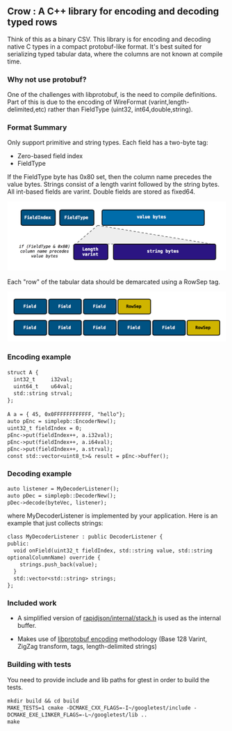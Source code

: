 ## Crow : A C++ library for encoding and decoding typed rows

Think of this as a binary CSV.  This library is for encoding and decoding native C types in a compact protobuf-like format.  It's best suited for serializing typed tabular data, where the columns are not known at compile time.

### Why not use protobuf?
One of the challenges with libprotobuf, is the need to compile definitions.  Part of this
is due to the encoding of WireFormat (varint,length-delimited,etc) rather than FieldType
(uint32, int64,double,string).

### Format Summary

Only support primitive and string types.  Each field has a two-byte tag:
 - Zero-based field index
 - FieldType

If the FieldType byte has 0x80 set, then the column name precedes the value bytes.
Strings consist of a length varint followed by the string bytes.
All int-based fields are varint.  Double fields are stored as fixed64.

![Byte Encoding](./doc/FieldBytes.png)

Each "row" of the tabular data should be demarcated using a RowSep tag.

![Rows](./doc/rows.png)

### Encoding example

```
struct A {
  int32_t     i32val;
  uint64_t    u64val;
  std::string strval;
};

A a = { 45, 0x0FFFFFFFFFFFF, "hello"};
auto pEnc = simplepb::EncoderNew();
uint32_t fieldIndex = 0;
pEnc->put(fieldIndex++, a.i32val);
pEnc->put(fieldIndex++, a.i64val);
pEnc->put(fieldIndex++, a.strval);
const std::vector<uint8_t>& result = pEnc->buffer();

```

### Decoding example

```
auto listener = MyDecoderListener();
auto pDec = simplepb::DecoderNew();
pDec->decode(byteVec, listener);
```

where MyDecoderListener is implemented by your application.
Here is an example that just collects strings:

```
class MyDecoderListener : public DecoderListener {
public:
  void onField(uint32_t fieldIndex, std::string value, std::string optionalColumnName) override {
    strings.push_back(value);
  }
  std::vector<std::string> strings;
};
```
### Included work

- A simplified version of [rapidjson/internal/stack.h](https://github.com/Tencent/rapidjson/blob/master/include/rapidjson/internal/stack.h) is used as the internal buffer.

- Makes use of [libprotobuf encoding](https://developers.google.com/protocol-buffers/docs/encoding) methodology (Base 128 Varint, ZigZag transform, tags, length-delimited strings)

### Building with tests
You need to provide include and lib paths for gtest in order to build the tests.
```
mkdir build && cd build
MAKE_TESTS=1 cmake -DCMAKE_CXX_FLAGS=-I~/googletest/include -DCMAKE_EXE_LINKER_FLAGS=-L~/googletest/lib ..
make
```
